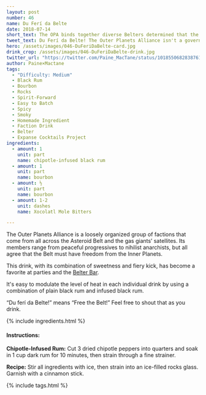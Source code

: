 ```yaml
---
layout: post
number: 46
name: Du Ferí da Belte
date: 2018-07-14
short_text: The OPA binds together diverse Belters determined that the Inners' control must end.
tweet_text: Du Ferí da Belte! The Outer Planets Alliance isn't a government so much as a loose-knit group of factions brought together by their belief that the Belt must be free.
hero: /assets/images/046-DuFeriDaBelte-card.jpg
drink_crop: /assets/images/046-DuFeriDaBelte-drink.jpg
twitter_url: "https://twitter.com/Paine_MacTane/status/1018550682838761472"
author: Paine×Mactane
tags: 
  - "Difficulty: Medium"
  - Black Rum
  - Bourbon
  - Rocks
  - Spirit-Forward
  - Easy to Batch
  - Spicy
  - Smoky
  - Homemade Ingredient
  - Faction Drink
  - Belter
  - Expanse Cocktails Project
ingredients:
  - amount: 1
    unit: part
    name: chipotle-infused black rum
  - amount: 1
    unit: part
    name: bourbon
  - amount: ½
    unit: part
    name: bourbon
  - amount: 1-2
    unit: dashes
    name: Xocolatl Mole Bitters

---
```


The Outer Planets Alliance is a loosely organized group of factions that come from all across the Asteroid Belt and the gas giants’ satellites. Its members range from peaceful progressives to nihilist anarchists, but all agree that the Belt must have freedom from the Inner Planets.

This drink, with its combination of sweetness and fiery kick, has become a favorite at parties and the [Belter Bar](http://twitter.com/BelterBar).

It's easy to modulate the level of heat in each individual drink by using a combination of plain black rum and infused black rum.

“Du ferí da Belte!” means “Free the Belt!” Feel free to shout that as you drink. 

{% include ingredients.html %}

#### Instructions:

<strong>Chipotle-Infused Rum:</strong> Cut 3 dried chipotle peppers into quarters and soak in 1 cup dark rum for 10 minutes, then strain through a fine strainer.

<strong>Recipe:</strong> Stir all ingredients with ice, then strain into an ice-filled rocks glass. Garnish with a cinnamon stick.

{% include tags.html %}
